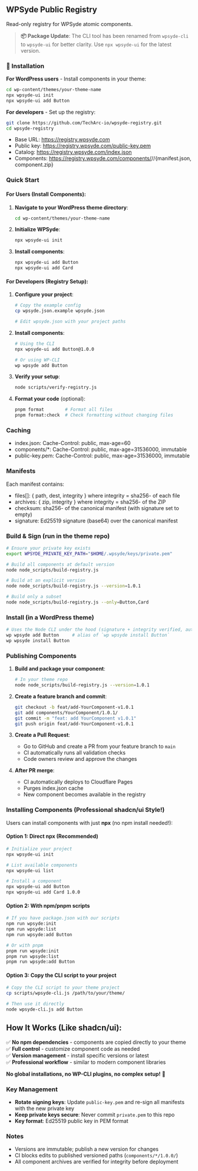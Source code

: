 ## WPSyde Public Registry

Read-only registry for WPSyde atomic components.

> **📦 Package Update**: The CLI tool has been renamed from `wpsyde-cli` to `wpsyde-ui` for better clarity. Use `npx wpsyde-ui` for the latest version.

### 🚀 Installation

**For WordPress users** - Install components in your theme:
```bash
cd wp-content/themes/your-theme-name
npx wpsyde-ui init
npx wpsyde-ui add Button
```

**For developers** - Set up the registry:
```bash
git clone https://github.com/TechArc-io/wpsyde-registry.git
cd wpsyde-registry
```

- Base URL: https://registry.wpsyde.com
- Public key: https://registry.wpsyde.com/public-key.pem
- Catalog: https://registry.wpsyde.com/index.json
- Components: https://registry.wpsyde.com/components/<Name>/<Version>/{manifest.json, component.zip}

### Quick Start

#### For Users (Install Components):

1. **Navigate to your WordPress theme directory**:
   ```bash
   cd wp-content/themes/your-theme-name
   ```

2. **Initialize WPSyde**:
   ```bash
   npx wpsyde-ui init
   ```

3. **Install components**:
   ```bash
   npx wpsyde-ui add Button
   npx wpsyde-ui add Card
   ```

#### For Developers (Registry Setup):

1. **Configure your project**:

   ```bash
   # Copy the example config
   cp wpsyde.json.example wpsyde.json

   # Edit wpsyde.json with your project paths
   ```

2. **Install components**:

   ```bash
   # Using the CLI
   npx wpsyde-ui add Button@1.0.0

   # Or using WP-CLI
   wp wpsyde add Button
   ```

3. **Verify your setup**:

   ```bash
   node scripts/verify-registry.js
   ```

4. **Format your code** (optional):
   ```bash
   pnpm format        # Format all files
   pnpm format:check  # Check formatting without changing files
   ```

### Caching

- index.json: Cache-Control: public, max-age=60
- components/\*: Cache-Control: public, max-age=31536000, immutable
- public-key.pem: Cache-Control: public, max-age=31536000, immutable

### Manifests

Each manifest contains:

- files[]: { path, dest, integrity } where integrity = sha256-<base64> of each file
- archives: { zip, integrity } where integrity = sha256-<base64> of the ZIP
- checksum: sha256-<base64> of the canonical manifest (with signature set to empty)
- signature: Ed25519 signature (base64) over the canonical manifest

### Build & Sign (run in the theme repo)

```bash
# Ensure your private key exists
export WPSYDE_PRIVATE_KEY_PATH="$HOME/.wpsyde/keys/private.pem"

# Build all components at default version
node node_scripts/build-registry.js

# Build at an explicit version
node node_scripts/build-registry.js --version=1.0.1

# Build only a subset
node node_scripts/build-registry.js --only=Button,Card
```

### Install (in a WordPress theme)

```bash
# Uses the Node CLI under the hood (signature + integrity verified, auto-manages wpsyde.json)
wp wpsyde add Button     # alias of `wp wpsyde install Button`
wp wpsyde install Button
```

### Publishing Components

1. **Build and package your component**:

   ```bash
   # In your theme repo
   node node_scripts/build-registry.js --version=1.0.1
   ```

2. **Create a feature branch and commit**:

   ```bash
   git checkout -b feat/add-YourComponent-v1.0.1
   git add components/YourComponent/1.0.1/
   git commit -m "feat: add YourComponent v1.0.1"
   git push origin feat/add-YourComponent-v1.0.1
   ```

3. **Create a Pull Request**:
   - Go to GitHub and create a PR from your feature branch to `main`
   - CI automatically runs all validation checks
   - Code owners review and approve the changes

4. **After PR merge**:
   - CI automatically deploys to Cloudflare Pages
   - Purges index.json cache
   - New component becomes available in the registry

### Installing Components (Professional shadcn/ui Style!)

Users can install components with just **npx** (no npm install needed!):

#### Option 1: Direct npx (Recommended)
```bash
# Initialize your project
npx wpsyde-ui init

# List available components
npx wpsyde-ui list

# Install a component
npx wpsyde-ui add Button
npx wpsyde-ui add Card 1.0.0
```

#### Option 2: With npm/pnpm scripts
```bash
# If you have package.json with our scripts
npm run wpsyde:init
npm run wpsyde:list
npm run wpsyde:add Button

# Or with pnpm
pnpm run wpsyde:init
pnpm run wpsyde:list
pnpm run wpsyde:add Button
```

#### Option 3: Copy the CLI script to your project
```bash
# Copy the CLI script to your theme project
cp scripts/wpsyde-cli.js /path/to/your/theme/

# Then use it directly
node wpsyde-cli.js add Button
```

## How It Works (Like shadcn/ui):

✅ **No npm dependencies** - components are copied directly to your theme  
✅ **Full control** - customize component code as needed  
✅ **Version management** - install specific versions or latest  
✅ **Professional workflow** - similar to modern component libraries  

**No global installations, no WP-CLI plugins, no complex setup!** 🎉

### Key Management

- **Rotate signing keys**: Update `public-key.pem` and re-sign all manifests with the new private key
- **Keep private keys secure**: Never commit `private.pem` to this repo
- **Key format**: Ed25519 public key in PEM format

### Notes

- Versions are immutable; publish a new version for changes
- CI blocks edits to published versioned paths (`components/*/1.0.0/`)
- All component archives are verified for integrity before deployment
